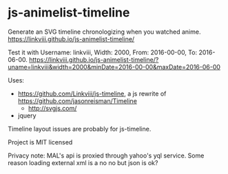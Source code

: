 # js-animelist-timeline

Generate an SVG timeline chronologizing when you watched anime. https://linkviii.github.io/js-animelist-timeline/

Test it with Username: linkviii, Width: 2000, From: 2016-00-00, To: 2016-06-00. https://linkviii.github.io/js-animelist-timeline/?uname=linkviii&width=2000&minDate=2016-00-00&maxDate=2016-06-00


Uses:
* https://github.com/Linkviii/js-timeline, a js rewrite of https://github.com/jasonreisman/Timeline
  * http://svgjs.com/
* jquery

Timeline layout issues are probably for js-timeline. 

Project is MIT licensed

Privacy note: MAL's api is proxied through yahoo's yql service. Some reason loading external xml is a no no but json is ok?
